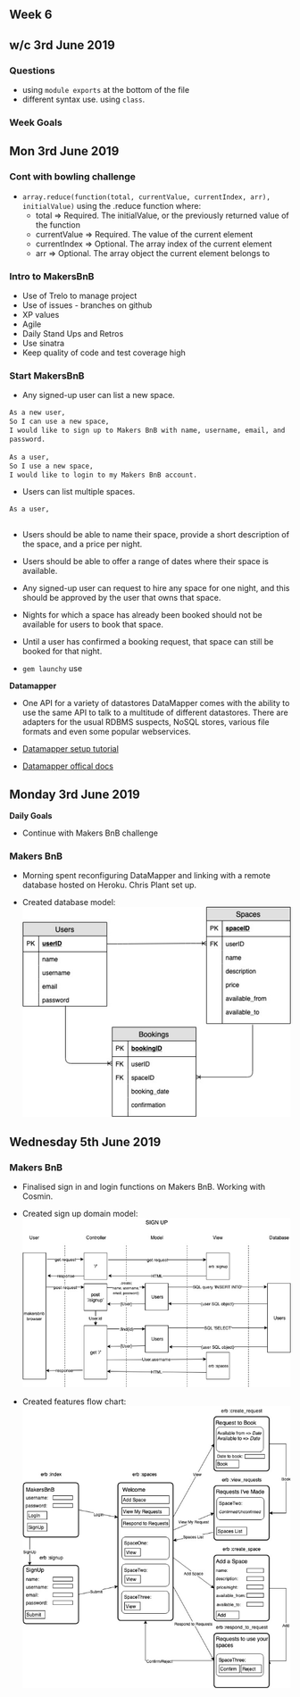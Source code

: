 ## Week 6
## w/c 3rd June 2019

### Questions

* using `module exports` at the bottom of the file
* different syntax use. using `class`.

### Week Goals

## Mon 3rd June 2019

### Cont with bowling challenge

* `array.reduce(function(total, currentValue, currentIndex, arr), initialValue)` using the .reduce function where:
  * total =>	Required. The initialValue, or the previously returned value of the function
  * currentValue =>	Required. The value of the current element
  * currentIndex =>	Optional. The array index of the current element
  * arr =>	Optional. The array object the current element belongs to

### Intro to MakersBnB

* Use of Trelo to manage project
* Use of issues - branches on github
* XP values
* Agile
* Daily Stand Ups and Retros
* Use sinatra
* Keep quality of code and test coverage high

### Start MakersBnB

* Any signed-up user can list a new space.
```
As a new user,
So I can use a new space,
I would like to sign up to Makers BnB with name, username, email, and password.

As a user,
So I use a new space,
I would like to login to my Makers BnB account.
```

* Users can list multiple spaces.
```
As a user,


```
* Users should be able to name their space, provide a short description of the space, and a price per night.
* Users should be able to offer a range of dates where their space is available.
* Any signed-up user can request to hire any space for one night, and this should be approved by the user that owns that space.
* Nights for which a space has already been booked should not be available for users to book that space.
* Until a user has confirmed a booking request, that space can still be booked for that night.

* `gem launchy` use

**Datamapper**

* One API for a variety of datastores
DataMapper comes with the ability to use the same API to talk to a multitude of different datastores. There are adapters for the usual RDBMS suspects, NoSQL stores, various file formats and even some popular webservices.

* [Datamapper setup tutorial](https://code.tutsplus.com/tutorials/ruby-for-newbies-working-with-datamapper--net-19622)

* [Datamapper offical docs](https://datamapper.org/)

## Monday 3rd June 2019

**Daily Goals**

* Continue with Makers BnB challenge

### Makers BnB

* Morning spent reconfiguring DataMapper and linking with a remote database hosted on Heroku. Chris Plant set up.

* Created database model:
![Database Model](./images/makersbnb_database_model.jpg)

## Wednesday 5th June 2019

### Makers BnB

* Finalised sign in and login functions on Makers BnB. Working with Cosmin.

* Created sign up domain model:
![SignUp Domain Model](./images/makersbnb_signup.jpg)

* Created features flow chart:
![Makers BnB flowchart](./images/makersbnb_flowchart.1.jpg)